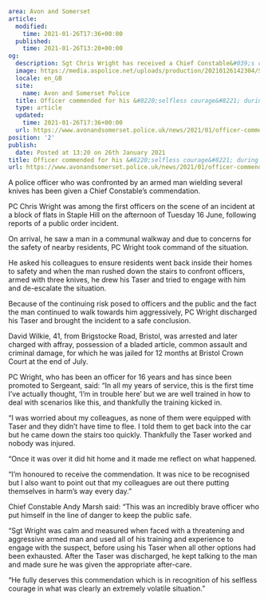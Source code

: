 ```yaml
area: Avon and Somerset
article:
  modified:
    time: 2021-01-26T17:36+00:00
  published:
    time: 2021-01-26T13:20+00:00
og:
  description: Sgt Chris Wright has received a Chief Constable&#039;s commendation for his response to an incident in which a man armed with three knives threatened officers.
  image: https://media.aspolice.net/uploads/production/20210126142304/Sgt-Chris-Wright-and-Chief-Constable.jpg
  locale: en_GB
  site:
    name: Avon and Somerset Police
  title: Officer commended for his &#8220;selfless courage&#8221; during armed incident in Staple Hill | Avon and Somerset Police
  type: article
  updated:
    time: 2021-01-26T17:36+00:00
  url: https://www.avonandsomerset.police.uk/news/2021/01/officer-commended-for-his-selfless-courage-during-armed-incident-in-staple-hill/
position: '2'
publish:
  date: Posted at 13:20 on 26th January 2021
title: Officer commended for his &#8220;selfless courage&#8221; during armed incident in Staple Hill | Avon and Somerset Police
url: https://www.avonandsomerset.police.uk/news/2021/01/officer-commended-for-his-selfless-courage-during-armed-incident-in-staple-hill/
```

A police officer who was confronted by an armed man wielding several knives has been given a Chief Constable’s commendation.

PC Chris Wright was among the first officers on the scene of an incident at a block of flats in Staple Hill on the afternoon of Tuesday 16 June, following reports of a public order incident.

On arrival, he saw a man in a communal walkway and due to concerns for the safety of nearby residents, PC Wright took command of the situation.

He asked his colleagues to ensure residents went back inside their homes to safety and when the man rushed down the stairs to confront officers, armed with three knives, he drew his Taser and tried to engage with him and de-escalate the situation.

Because of the continuing risk posed to officers and the public and the fact the man continued to walk towards him aggressively, PC Wright discharged his Taser and brought the incident to a safe conclusion.

David Wilkie, 41, from Brigstocke Road, Bristol, was arrested and later charged with affray, possession of a bladed article, common assault and criminal damage, for which he was jailed for 12 months at Bristol Crown Court at the end of July.

PC Wright, who has been an officer for 16 years and has since been promoted to Sergeant, said: “In all my years of service, this is the first time I’ve actually thought, ‘I’m in trouble here’ but we are well trained in how to deal with scenarios like this, and thankfully the training kicked in.

“I was worried about my colleagues, as none of them were equipped with Taser and they didn’t have time to flee. I told them to get back into the car but he came down the stairs too quickly. Thankfully the Taser worked and nobody was injured.

“Once it was over it did hit home and it made me reflect on what happened.

“I’m honoured to receive the commendation. It was nice to be recognised but I also want to point out that my colleagues are out there putting themselves in harm’s way every day.”

Chief Constable Andy Marsh said: “This was an incredibly brave officer who put himself in the line of danger to keep the public safe.

“Sgt Wright was calm and measured when faced with a threatening and aggressive armed man and used all of his training and experience to engage with the suspect, before using his Taser when all other options had been exhausted. After the Taser was discharged, he kept talking to the man and made sure he was given the appropriate after-care.

“He fully deserves this commendation which is in recognition of his selfless courage in what was clearly an extremely volatile situation.”
